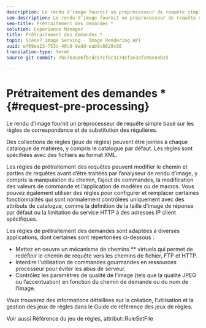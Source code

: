 ```yaml
---
description: Le rendu d’image fournit un préprocesseur de requête simple basé sur les règles de correspondance et de substitution des   régulières.
seo-description: Le rendu d’image fournit un préprocesseur de requête simple basé sur les règles de correspondance et de substitution des   régulières.
seo-title: Prétraitement des demandes *
solution: Experience Manager
title: Prétraitement des demandes *
topic: Scene7 Image Serving - Image Rendering API
uuid: ef69ea23-753c-40c8-9edd-eab9c8820c98
translation-type: tm+mt
source-git-commit: 7bc7b3a86fbcdc57cfdc31745fae3afc06e44b15

---
```



# Prétraitement des demandes *{#request-pre-processing}

Le rendu d’image fournit un préprocesseur de requête simple basé sur les règles de correspondance et de substitution des   régulières.

Des collections de règles (jeux de règles) peuvent être jointes à chaque catalogue de matières, y compris le catalogue par défaut. Les règles sont spécifiées avec des fichiers au format XML.

Les règles de prétraitement des requêtes peuvent modifier le chemin et  parties de requêtes avant d’être traitées par l’analyseur de rendu d’image, y compris la manipulation du chemin, l’ajout de commandes, la modification des valeurs de commande et l’application de modèles ou de macros. Vous pouvez également utiliser des règles pour configurer et remplacer certaines fonctionnalités qui sont normalement contrôlées uniquement avec des attributs de catalogue, comme la définition de la taille d’image de réponse par défaut ou la limitation du service HTTP à des adresses IP client spécifiques.

Les règles de prétraitement des demandes sont adaptées à diverses applications, dont certaines sont répertoriées ci-dessous :

* Mettez en oeuvre un mécanisme de chemins ** virtuels qui permet de redéfinir le chemin de requête vers les chemins de fichier, FTP et HTTP.
* Interdire l&#39;utilisation de commandes gourmandes en ressources processeur pour éviter les abus de serveur.
* Contrôlez les paramètres de qualité de l’image (tels que la qualité JPEG ou l’accentuation) en fonction du chemin de demande ou du nom de l’image.

Vous trouverez des informations détaillées sur la création, l’utilisation et la gestion des jeux de règles dans le Guide de référence des jeux de règles.

Voir aussi Référence du jeu de règles, attribut::RuleSetFile
